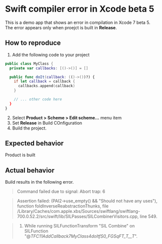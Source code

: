 # Swift compiler error in Xcode beta 5

This is a demo app that shows an error in compilation in Xcode 7 beta 5. The error appears only when proejct is built in **Release**.

## How to reproduce

1) Add the following code to your project

```Swift
public class MyClass {
  private var callbacks: [()->()] = []

  public func doIt(callback: (()->())?) {
    if let callback = callback {
      callbacks.append(callback)
    }

    // ... other code here
  }
}
```

2) Select **Product > Scheme > Edit scheme...** menu item
3) Set **Release** in Build COnfiguration
4) Build the project.

## Expected behavior

Product is built

## Actual behavior

Build results in the following error.

> Command failed due to signal: Abort trap: 6

> Assertion failed: (PAI2->use_empty() && "Should not have any uses"), function foldInverseReabstractionThunks, file /Library/Caches/com.apple.xbs/Sources/swiftlang/swiftlang-700.0.52.2/src/swift/lib/SILPasses/SILCombinerVisitors.cpp, line 549.

> 1.  While running SILFunctionTransform "SIL Combine" on SILFunction "@_TFC11AddCallback7MyClass4doItfS0_FGSqFT_T__T_".